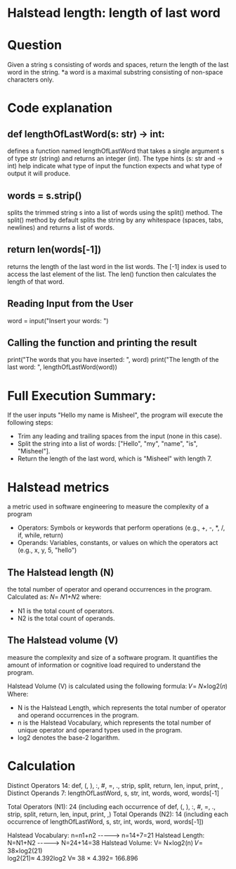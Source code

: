 # Halstead length: length of last word
# Question

Given a string s consisting of words and spaces, return the length of the last word in the string.
 *a word is a maximal substring consisting of non-space characters only.

# Code explanation

def lengthOfLastWord(s: str) -> int: 
---------------------
defines a function named lengthOfLastWord that takes a single argument s of type str (string) and returns an integer (int). 
The type hints (s: str and -> int) help indicate what type of input the function expects and what type of output it will produce.

words = s.strip() 
---------------
splits the trimmed string s into a list of words using the split() method. The split() method by default splits
the string by any whitespace (spaces, tabs, newlines) and returns a list of words.

return len(words[-1])
---------------
returns the length of the last word in the list words. The [-1] index is used to access the last element of the list. 
The len() function then calculates the length of that word.

Reading Input from the User
---------------
word = input("Insert your words: ")

Calling the function and printing the result
---------------
print("The words that you have inserted: ", word)
print("The length of the last word: ", lengthOfLastWord(word))


# Full Execution Summary:
If the user inputs "Hello my name is Misheel", the program will execute the following steps:

- Trim any leading and trailing spaces from the input (none in this case).
- Split the string into a list of words: ["Hello", "my", "name", "is", "Misheel"].
- Return the length of the last word, which is "Misheel" with length 7.


# Halstead metrics
a metric used in software engineering to measure the complexity of a program
- Operators: Symbols or keywords that perform operations (e.g., +, -, *, /, if, while, return)
- Operands: Variables, constants, or values on which the operators act (e.g., x, y, 5, "hello")

The Halstead length (N)
---------------
the total number of operator and operand occurrences in the program. Calculated as: 𝑁= 𝑁1+𝑁2
where:
- N1 is the total count of operators.
- N2 is the total count of operands.

The Halstead volume (V)
---------------
measure the complexity and size of a software program. It quantifies the amount of information or cognitive load required to understand the program.

Halstead Volume (V) is calculated using the following formula: 𝑉= 𝑁×log2(𝑛)
Where:
- N is the Halstead Length, which represents the total number of operator and operand occurrences in the program.
- n is the Halstead Vocabulary, which represents the total number of unique operator and operand types used in the program.
- log2 denotes the base-2 logarithm.


# Calculation

Distinct Operators 14: def, (, ), :, #, =, ., strip, split, return, len, input, print, ,
Distinct Operands 7: lengthOfLastWord, s, str, int, words, word, words[-1]

Total Operators (N1): 24 (including each occurrence of def, (, ), :, #, =, ., strip, split, return, len, input, print, ,)
Total Operands (N2): 14 (including each occurrence of lengthOfLastWord, s, str, int, words, word, words[-1])

Halstead Vocabulary:   n=n1+n2   ----->  n=14+7=21
Halstead Length:       N=N1+N2  ----->  N=24+14=38
Halstead Volume:
V= N×log2​(n)   𝑉= 38×log⁡2(21)   
log⁡2(21)≈ 4.392log2
​V≈ 38 × 4.392= 166.896









